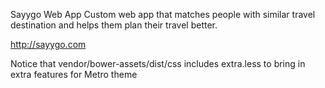 Sayygo Web App
Custom web app that matches people with similar travel destination and helps them plan their travel better.

http://sayygo.com

Notice that vendor/bower-assets/dist/css includes extra.less to bring in extra features for Metro theme
